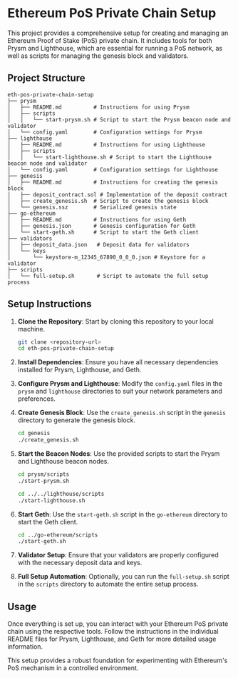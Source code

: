 # Ethereum PoS Private Chain Setup

This project provides a comprehensive setup for creating and managing an Ethereum Proof of Stake (PoS) private chain. It includes tools for both Prysm and Lighthouse, which are essential for running a PoS network, as well as scripts for managing the genesis block and validators.

## Project Structure

```
eth-pos-private-chain-setup
├── prysm
│   ├── README.md          # Instructions for using Prysm
│   ├── scripts
│   │   └── start-prysm.sh # Script to start the Prysm beacon node and validator
│   └── config.yaml        # Configuration settings for Prysm
├── lighthouse
│   ├── README.md          # Instructions for using Lighthouse
│   ├── scripts
│   │   └── start-lighthouse.sh # Script to start the Lighthouse beacon node and validator
│   └── config.yaml        # Configuration settings for Lighthouse
├── genesis
│   ├── README.md          # Instructions for creating the genesis block
│   ├── deposit_contract.sol # Implementation of the deposit contract
│   ├── create_genesis.sh  # Script to create the genesis block
│   └── genesis.ssz        # Serialized genesis state
├── go-ethereum
│   ├── README.md          # Instructions for using Geth
│   ├── genesis.json       # Genesis configuration for Geth
│   └── start-geth.sh      # Script to start the Geth client
├── validators
│   ├── deposit_data.json   # Deposit data for validators
│   └── keys
│       └── keystore-m_12345_67890_0_0_0.json # Keystore for a validator
├── scripts
│   └── full-setup.sh       # Script to automate the full setup process
```

## Setup Instructions

1. **Clone the Repository**: Start by cloning this repository to your local machine.
   
   ```bash
   git clone <repository-url>
   cd eth-pos-private-chain-setup
   ```

2. **Install Dependencies**: Ensure you have all necessary dependencies installed for Prysm, Lighthouse, and Geth.

3. **Configure Prysm and Lighthouse**: Modify the `config.yaml` files in the `prysm` and `lighthouse` directories to suit your network parameters and preferences.

4. **Create Genesis Block**: Use the `create_genesis.sh` script in the `genesis` directory to generate the genesis block.

   ```bash
   cd genesis
   ./create_genesis.sh
   ```

5. **Start the Beacon Nodes**: Use the provided scripts to start the Prysm and Lighthouse beacon nodes.

   ```bash
   cd prysm/scripts
   ./start-prysm.sh

   cd ../../lighthouse/scripts
   ./start-lighthouse.sh
   ```

6. **Start Geth**: Use the `start-geth.sh` script in the `go-ethereum` directory to start the Geth client.

   ```bash
   cd ../go-ethereum/scripts
   ./start-geth.sh
   ```

7. **Validator Setup**: Ensure that your validators are properly configured with the necessary deposit data and keys.

8. **Full Setup Automation**: Optionally, you can run the `full-setup.sh` script in the `scripts` directory to automate the entire setup process.

## Usage

Once everything is set up, you can interact with your Ethereum PoS private chain using the respective tools. Follow the instructions in the individual README files for Prysm, Lighthouse, and Geth for more detailed usage information.

This setup provides a robust foundation for experimenting with Ethereum's PoS mechanism in a controlled environment.